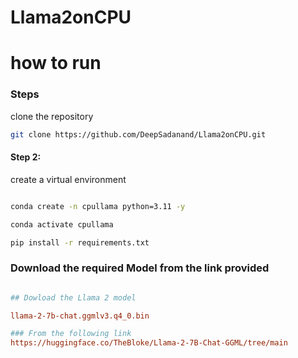 # Llama2onCPU

# how to run 

### Steps 

clone the repository 

```bash
git clone https://github.com/DeepSadanand/Llama2onCPU.git
```

#### Step 2: 

create a virtual environment

```bash

conda create -n cpullama python=3.11 -y
```

```bash
conda activate cpullama
```
```bash
pip install -r requirements.txt
```

### Download the required Model from the link provided

```ini

## Dowload the Llama 2 model 

llama-2-7b-chat.ggmlv3.q4_0.bin

### From the following link 
https://huggingface.co/TheBloke/Llama-2-7B-Chat-GGML/tree/main
```
